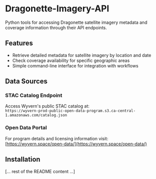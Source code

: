 # Dragonette-Imagery-API

Python tools for accessing Dragonette satellite imagery metadata and coverage information through their API endpoints.

## Features

- Retrieve detailed metadata for satellite imagery by location and date
- Check coverage availability for specific geographic areas
- Simple command-line interface for integration with workflows

## Data Sources

### STAC Catalog Endpoint
Access Wyvern's public STAC catalog at:  
`https://wyvern-prod-public-open-data-program.s3.ca-central-1.amazonaws.com/catalog.json`

### Open Data Portal
For program details and licensing information visit:  
[https://wyvern.space/open-data/](https://wyvern.space/open-data/)

## Installation
[... rest of the README content ...]

